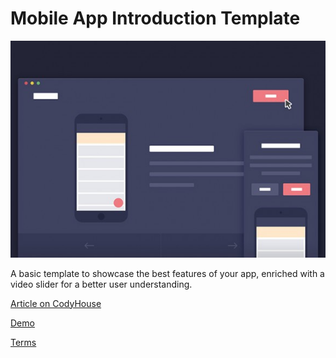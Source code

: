 # Mobile App Introduction Template
![image](img/mobile-app.jpg)

A basic template to showcase the best features of your app, enriched with a video slider for a better user understanding.

[Article on CodyHouse](http://codyhouse.co/gem/app-introduction-template/)

[Demo](http://codyhouse.co/demo/app-introduction-template/index.html)
 
[Terms](http://codyhouse.co/terms/)
